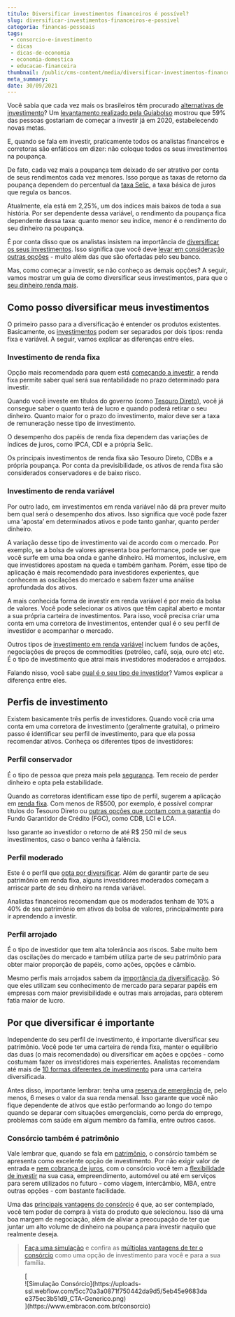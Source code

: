 ```yaml
---
titulo: Diversificar investimentos financeiros é possível?
slug: diversificar-investimentos-financeiros-e-possivel
categoria: financas-pessoais
tags:
 - consorcio-e-investimento
 - dicas
 - dicas-de-economia
 - economia-domestica
 - educacao-financeira
thumbnail: /public/cms-content/media/diversificar-investimentos-financeiros-e-possivel.jpg
meta_summary: 
date: 30/09/2021
---
```

Você sabia que cada vez mais os brasileiros têm procurado [alternativas de investimento](https://www.embracon.com.br/blog/8-motivos-que-comprovam-que-consorcio-e-investimento)? Um [levantamento realizado pela Guiabolso](https://www.moneytimes.com.br/metas-2020-brasileiros-querem-investir-viajar-e-trocar-de-emprego-revela-guiabolso/) mostrou que 59% das pessoas gostariam de começar a investir já em 2020, estabelecendo novas metas.

E, quando se fala em investir, praticamente todos os analistas financeiros e corretoras são enfáticos em dizer: não coloque todos os seus investimentos na poupança.

De fato, cada vez mais a poupança tem deixado de ser atrativo por conta de seus rendimentos cada vez menores. Isso porque as taxas de retorno da poupança dependem do percentual da [taxa Selic](https://www.embracon.com.br/blog/entenda-a-importancia-da-taxa-selic-e-da-inflacao), a taxa básica de juros que regula os bancos.

Atualmente, ela está em 2,25%, um dos índices mais baixos de toda a sua história. Por ser dependente dessa variável, o rendimento da poupança fica dependente dessa taxa: quanto menor seu índice, menor é o rendimento do seu dinheiro na poupança.

É por conta disso que os analistas insistem na importância de [diversificar os seus investimentos](https://www.embracon.com.br/blog/investimento-na-crise-o-consorcio-sempre-e-um-bom-negocio). Isso significa que você deve [levar em consideração outras opções](https://www.embracon.com.br/blog/afinal-quais-sao-as-diferencas-entre-poupar-economizar-e-investir) - muito além das que são ofertadas pelo seu banco.

Mas, como começar a investir, se não conheço as demais opções? A seguir, vamos mostrar um guia de como diversificar seus investimentos, para que o [seu dinheiro renda mais](https://www.embracon.com.br/blog/quais-sao-os-melhores-tipos-de-investimentos-atualmente-confira).

Como posso diversificar meus investimentos
------------------------------------------

O primeiro passo para a diversificação é entender os produtos existentes. Basicamente, os [investimentos](https://www.embracon.com.br/blog/qual-o-melhor-investimento-para-r-50-r-500-ou-r-5000) podem ser separados por dois tipos: renda fixa e variável. A seguir, vamos explicar as diferenças entre eles.

### Investimento de renda fixa

Opção mais recomendada para quem está [começando a investir](https://www.embracon.com.br/blog/entenda-como-comecar-a-investir-mesmo-com-pouco-dinheiro), a renda fixa permite saber qual será sua rentabilidade no prazo determinado para investir.

Quando você investe em títulos do governo (como [Tesouro Direto](https://www.embracon.com.br/blog/tesouro-direto-guia-rapido-com-tudo-o-que-voce-precisa-saber)), você já consegue saber o quanto terá de lucro e quando poderá retirar o seu dinheiro. Quanto maior for o prazo do investimento, maior deve ser a taxa de remuneração nesse tipo de investimento.

O desempenho dos papéis de renda fixa dependem das variações de índices de juros, como IPCA, CDI e a própria Selic.

Os principais investimentos de renda fixa são Tesouro Direto, CDBs e a própria poupança. Por conta da previsibilidade, os ativos de renda fixa são considerados conservadores e de baixo risco.

### Investimento de renda variável

Por outro lado, em investimentos em renda variável não dá pra prever muito bem qual será o desempenho dos ativos. Isso significa que você pode fazer uma ‘aposta’ em determinados ativos e pode tanto ganhar, quanto perder dinheiro.

A variação desse tipo de investimento vai de acordo com o mercado. Por exemplo, se a bolsa de valores apresenta boa performance, pode ser que você surfe em uma boa onda e ganhe dinheiro. Há momentos, inclusive, em que investidores apostam na queda e também ganham. Porém, esse tipo de aplicação é mais recomendado para investidores experientes, que conhecem as oscilações do mercado e sabem fazer uma análise aprofundada dos ativos.

A mais conhecida forma de investir em renda variável é por meio da bolsa de valores. Você pode selecionar os ativos que têm capital aberto e montar a sua própria carteira de investimentos. Para isso, você precisa criar uma conta em uma corretora de investimentos, entender qual é o seu perfil de investidor e acompanhar o mercado.

Outros tipos de [investimento em renda variável](https://www.embracon.com.br/blog/investimentos-alto-risco-vale-a-pena) incluem fundos de ações, negociações de preços de commodities (petróleo, café, soja, ouro etc) etc. É o tipo de investimento que atrai mais investidores moderados e arrojados.

Falando nisso, você sabe [qual é o seu tipo de investidor](https://www.embracon.com.br/blog/perfil-de-investidor-conheca-os-tipos-e-saiba-qual-e-o-seu)? Vamos explicar a diferença entre eles.

Perfis de investimento
----------------------

Existem basicamente três perfis de investidores. Quando você cria uma conta em uma corretora de investimento (geralmente gratuita), o primeiro passo é identificar seu perfil de investimento, para que ela possa recomendar ativos. Conheça os diferentes tipos de investidores:

### Perfil conservador

É o tipo de pessoa que preza mais pela [segurança](https://www.embracon.com.br/materiais-gratuitos/guia-tudo-o-que-voce-precisa-saber-pra-entrar-em-um-consorcio). Tem receio de perder dinheiro e opta pela estabilidade.

Quando as corretoras identificam esse tipo de perfil, sugerem a aplicação em [renda fixa](https://www.embracon.com.br/blog/reserva-financeira-como-preparar-a-sua). Com menos de R$500, por exemplo, é possível comprar títulos do Tesouro Direto ou [outras opções que contam com a garantia](https://www.embracon.com.br/blog/quais-sao-os-melhores-tipos-de-investimentos-atualmente-confira) do Fundo Garantidor de Crédito (FGC), como CDB, LCI e LCA.

Isso garante ao investidor o retorno de até R$ 250 mil de seus investimentos, caso o banco venha à falência.

### Perfil moderado

Este é o perfil que [opta por diversificar](https://www.embracon.com.br/blog/conheca-4-opcoes-para-quem-quer-comecar-a-investir). Além de garantir parte de seu patrimônio em renda fixa, alguns investidores moderados começam a arriscar parte de seu dinheiro na renda variável.

Analistas financeiros recomendam que os moderados tenham de 10% a 40% de seu patrimônio em ativos da bolsa de valores, principalmente para ir aprendendo a investir.

### Perfil arrojado

É o tipo de investidor que tem alta tolerância aos riscos. Sabe muito bem das oscilações do mercado e também utiliza parte de seu patrimônio para obter maior proporção de papéis, como ações, opções e câmbio.

Mesmo perfis mais arrojados sabem da [importância da diversificação](https://www.embracon.com.br/blog/guardar-poupar-ou-investir-qual-a-diferenca-entre-os-termos). Só que eles utilizam seu conhecimento de mercado para separar papéis em empresas com maior previsibilidade e outras mais arrojadas, para obterem fatia maior de lucro.

Por que diversificar é importante
---------------------------------

Independente do seu perfil de investimento, é importante diversificar seu patrimônio. Você pode ter uma carteira de renda fixa, manter o equilíbrio das duas (o mais recomendado) ou diversificar em ações e opções - como costumam fazer os investidores mais experientes. Analistas recomendam até mais de [10 formas diferentes de investimento](https://www.embracon.com.br/blog/como-investir-em-curto-medio-e-longo-prazo) para uma carteira diversificada.

Antes disso, importante lembrar: tenha uma [reserva de emergência](https://www.embracon.com.br/blog/5-erros-que-voce-deve-evitar-para-conseguir-economizar-dinheiro) de, pelo menos, 6 meses o valor da sua renda mensal. Isso garante que você não fique dependente de ativos que estão performando ao longo do tempo quando se deparar com situações emergenciais, como perda do emprego, problemas com saúde em algum membro da família, entre outros casos.

### Consórcio também é patrimônio

Vale lembrar que, quando se fala em [patrimônio](https://www.embracon.com.br/blog/e-possivel-aumentar-o-patrimonio-saiba-aqui), o consórcio também se apresenta como excelente opção de investimento. Por não exigir valor de entrada e [nem cobrança de juros](https://www.embracon.com.br/blog/consorcio-nao-tem-juros-entenda), com o consórcio você tem a [flexibilidade de investir](https://www.embracon.com.br/blog/investimento-na-crise-o-consorcio-sempre-e-um-bom-negocio) na sua casa, empreendimento, automóvel ou até em serviços para serem utilizados no futuro - como viagem, intercâmbio, MBA, entre outras opções - com bastante facilidade.

Uma das [principais vantagens do consórcio](https://www.embracon.com.br/blog/confira-10-vantagens-indiscutiveis-do-consorcio) é que, ao ser contemplado, você tem poder de compra à vista do produto que selecionou. Isso dá uma boa margem de negociação, além de aliviar a preocupação de ter que juntar um alto volume de dinheiro na poupança para investir naquilo que realmente deseja.

> [Faça uma simulação](https://www.embracon.com.br/) e confira as [múltiplas vantagens de ter o consórcio](https://www.embracon.com.br/conhecaoconsorcio/quais-sao-as-vantagens-do-consorcio) como uma opção de investimento para você e para a sua família.

<figure class="w-richtext-figure-type-image w-richtext-align-center">[<div>![Simulação Consórcio](https://uploads-ssl.webflow.com/5cc70a3a0871f750442da9d5/5eb45e9683dae375ec3b51d9_CTA-Generico.png)</div>](https://www.embracon.com.br/consorcio)</figure>
